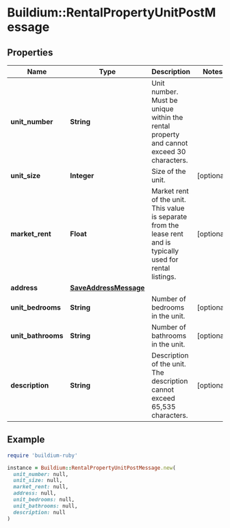 # Buildium::RentalPropertyUnitPostMessage

## Properties

| Name | Type | Description | Notes |
| ---- | ---- | ----------- | ----- |
| **unit_number** | **String** | Unit number. Must be unique within the rental property and cannot exceed 30 characters. |  |
| **unit_size** | **Integer** | Size of the unit. | [optional] |
| **market_rent** | **Float** | Market rent of the unit. This value is separate from the lease rent and is typically used for rental listings. | [optional] |
| **address** | [**SaveAddressMessage**](SaveAddressMessage.md) |  |  |
| **unit_bedrooms** | **String** | Number of bedrooms in the unit. | [optional] |
| **unit_bathrooms** | **String** | Number of bathrooms in the unit. | [optional] |
| **description** | **String** | Description of the unit. The description cannot exceed 65,535 characters. | [optional] |

## Example

```ruby
require 'buildium-ruby'

instance = Buildium::RentalPropertyUnitPostMessage.new(
  unit_number: null,
  unit_size: null,
  market_rent: null,
  address: null,
  unit_bedrooms: null,
  unit_bathrooms: null,
  description: null
)
```

